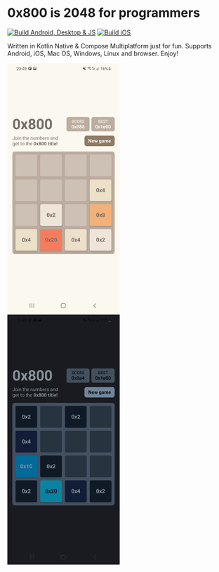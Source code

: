 # 0x800 is 2048 for programmers

[![Build Android, Desktop & JS](https://github.com/bitlinker/0x800/actions/workflows/build_linux.yml/badge.svg)](https://github.com/bitlinker/0x800/actions/workflows/build_linux.yml)
[![Build iOS](https://github.com/bitlinker/0x800/actions/workflows/build_ios.yml/badge.svg)](https://github.com/bitlinker/0x800/actions/workflows/build_ios.yml)

Written in Kotlin Native & Compose Multiplatform just for fun. Supports Android, iOS, Mac OS, Windows, Linux and browser. Enjoy!

<img src="!github/images/screenshot-day.jpg?raw=true" width="256"> <img src="!github/images/screenshot-night.jpg?raw=true" width="256">
